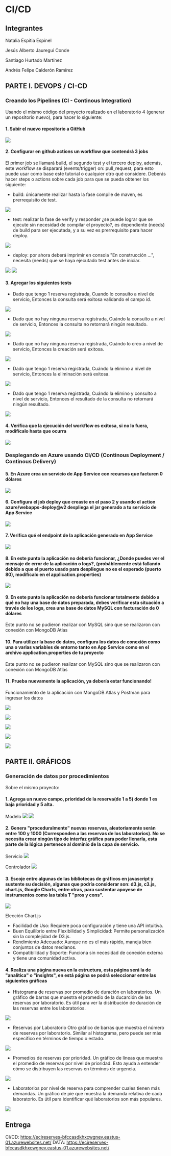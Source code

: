 # CI/CD

## Integrantes
Natalia Espitia Espinel

Jesús Alberto Jauregui Conde

Santiago Hurtado Martínez

Andrés Felipe Calderón Ramírez

## PARTE I. DEVOPS / CI-CD

### Creando los Pipelines (CI - Continous Integration)

Usando el mismo código del proyecto realizado en el laboratorio 4 (generar un repositorio nuevo), para hacer lo siguiente:

#### 1. Subir el nuevo repositorio a GitHub

![](/assets/1.png)

#### 2. Configurar en github actions un workflow que contendrá 3 jobs

El primer job se llamará build, el segundo test y el tercero deploy, además, este workflow se disparará (events/trigger) on: pull_request, para esto puede usar como base este tutorial o cualquier otro qué considere. Deberás hacer steps o actions sobre cada job para que se pueda obtener los siguiente:

- build: únicamente realizar hasta la fase compile de maven, es prerrequisito de test.

![](/assets/2.png)

- test: realizar la fase de verify y responder ¿se puede lograr que se ejecute sin necesidad de compilar el proyecto?, es dependiente (needs) de build para ser ejecutada, y a su vez es prerrequisito para hacer deploy.

![](/assets/3.png)

- deploy: por ahora deberá imprimir en consola "En construcción ...", necesita (needs) que se haya ejecutado test antes de iniciar.

![](/assets/4.png)
![](/assets/5.png)

#### 3. Agregar los siguientes tests
- Dado que tengo 1 reserva registrada, Cuando lo consulto a nivel de servicio, Entonces la consulta será exitosa validando el campo id.

![](/assets/8.png)

- Dado que no hay ninguna reserva registrada, Cuándo la consulto a nivel de servicio, Entonces la consulta no retornará ningún resultado.

![](/assets/9.png)

- Dado que no hay ninguna reserva registrada, Cuándo lo creo a nivel de servicio, Entonces la creación será exitosa.

![](/assets/10.png)

- Dado que tengo 1 reserva registrada, Cuándo la elimino a nivel de servicio, Entonces la eliminación será exitosa.

![](/assets/11.png)

- Dado que tengo 1 reserva registrada, Cuándo la elimino y consulto a nivel de servicio, Entonces el resultado de la consulta no retornará ningún resultado.

![](/assets/12.png)

#### 4. Verifica que la ejecución del workflow es exitosa, si no lo fuera, modifícalo hasta que ocurra

![](/assets/7.png)

### Desplegando en Azure usando CI/CD (Continous Deployment / Continous Delivery)

#### 5. En Azure crea un servicio de App Service con recursos que facturen 0 dólares

![](/assets/6.png)

#### 6. Configura el job deploy que creaste en el paso 2 y usando el action azure/webapps-deploy@v2 despliega el jar generado a tu servicio de App Service

![](/assets/13.png)

#### 7. Verifica qué el endpoint de la aplicación generado en App Service

![](/assets/14.png)

#### 8. En este punto la aplicación no debería funcionar, ¿Donde puedes ver el mensaje de error de la aplicación o logs?, (probáblemente está fallando debido a que el puerto usado para despliegue no es el esperado (puerto 80), modifícalo en el application.properties)

![](/assets/15.png)

#### 9. En este punto la aplicación no debería funcionar totalmente debido a qué no hay una base de datos preparada, debes verificar esta situación a través de los logs, crea una base de datos MySQL con facturación de 0 dólares
Este punto no se pudieron realizar con MySQL sino que se realizaron con conexión con MongoDB Atlas


#### 10. Para utilizar la base de datos, configura los datos de conexión como una o varias variables de entorno tanto en App Service como en el archivo application.properties de tu proyecto
Este punto no se pudieron realizar con MySQL sino que se realizaron con conexión con MongoDB Atlas

#### 11. Prueba nuevamente la aplicación, ya debería estar funcionando!
Funcionamiento de la aplicación con MongoDB Atlas y Postman para ingresar los datos

![](/assets/16.png)

![](/assets/19.png)

![](/assets/17.png)

![](/assets/18.png)

![](/assets/20.png)

## PARTE II. GRÁFICOS

### Generación de datos por procedimientos

Sobre el mismo proyecto:

#### 1. Agrega un nuevo campo, prioridad de la reserva(de 1 a 5) donde 1 es baja prioridad y 5 alta.

Modelo
![](/assets/21.png)
![](/assets/22.png)

#### 2. Genera "proceduralmente" nuevas reservas, aleatoriamente serán entre 100 y 1000 (Corresponden a las reservas de los laboratorios). No se necesita crear ningún tipo de interfaz gráfica para poder llenarla, esta parte de la lógica pertenece al dominio de la capa de servicio.

Servicio
![](/assets/23.png)

Controlador
![](/assets/24.png)

#### 3. Escoje entre algunas de las bibliotecas de gráficos en javascript y sustente su decisión, algunas que podría considerar son: d3.js, c3.js, chart.js, Google Charts, entre otras, para sustentar apoyese de instrumentos como las tabla T "pros y cons".

![](/assets/25.png)

Elección Chart.js
- Facilidad de Uso: Requiere poca configuración y tiene una API intuitiva.
- Buen Equilibrio entre Flexibilidad y Simplicidad: Permite personalización sin la complejidad de D3.js.
- Rendimiento Adecuado: Aunque no es el más rápido, maneja bien conjuntos de datos medianos.
- Compatibilidad y Soporte: Funciona sin necesidad de conexión externa y tiene una comunidad activa.

#### 4. Realiza una página nueva en la estructura, esta página será la de "analítica" o "insights", en está página se podrá seleccionar entre las siguientes gráficas

- Histograma de reservas por promedio de duración en laboratorios.
Un gráfico de barras que muestra el promedio de la ducarción de las reservas por laboratorio. Es útil para ver la distribución de duración de las reservas entre los laboratorios.

![](/assets/26.png)

- Reservas por Laboratorio
Otro gráfico de barras que muestra el número de reservas por laboratorio. Similar al histograma, pero puede ser más específico en términos de tiempo o estado.

![](/assets/27.png)

- Promedios de reservas por prioridad.
Un gráfico de líneas que muestra el promedio de reservas por nivel de prioridad. Esto ayuda a entender cómo se distribuyen las reservas en términos de urgencia.

![](/assets/28.png)

- Laboratorios por nivel de reserva para comprender cuales tienen más demandas.
Un gráfico de pie que muestra la demanda relativa de cada laboratorio. Es útil para identificar qué laboratorios son más populares.

![](/assets/29.png)

## Entrega
CI/CD: https://ecireserves-bfccasdkhxcwgnev.eastus-01.azurewebsites.net/
DATA: https://ecireserves-bfccasdkhxcwgnev.eastus-01.azurewebsites.net/
